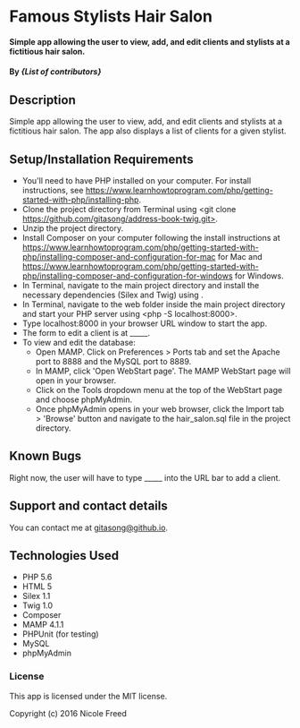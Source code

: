 # Famous Stylists Hair Salon

#### Simple app allowing the user to view, add, and edit clients and stylists at a fictitious hair salon.

#### By _**{List of contributors}**_

## Description

Simple app allowing the user to view, add, and edit clients and stylists at a fictitious hair salon. The app also displays a list of clients for a given stylist.

## Setup/Installation Requirements

* You'll need to have PHP installed on your computer. For install instructions, see https://www.learnhowtoprogram.com/php/getting-started-with-php/installing-php.
* Clone the project directory from Terminal using <git clone https://github.com/gitasong/address-book-twig.git>.
* Unzip the project directory.
* Install Composer on your computer following the install instructions at https://www.learnhowtoprogram.com/php/getting-started-with-php/installing-composer-and-configuration-for-mac for Mac and https://www.learnhowtoprogram.com/php/getting-started-with-php/installing-composer-and-configuration-for-windows for Windows.
* In Terminal, navigate to the main project directory and install the necessary dependencies (Silex and Twig) using <composer install>.
* In Terminal, navigate to the web folder inside the main project directory and start your PHP server using <php -S localhost:8000>.
* Type localhost:8000 in your browser URL window to start the app.
* The form to edit a client is at _____.
* To view and edit the database:
    * Open MAMP. Click on Preferences > Ports tab and set the Apache port to 8888 and the MySQL port to 8889.
    * In MAMP, click 'Open WebStart page'. The MAMP WebStart page will open in your browser.
    * Click on the Tools dropdown menu at the top of the WebStart page and choose phpMyAdmin.
    * Once phpMyAdmin opens in your web browser, click the Import tab > 'Browse' button and navigate to the hair_salon.sql file in the project directory.

## Known Bugs

Right now, the user will have to type _____ into the URL bar to add a client.

## Support and contact details

You can contact me at gitasong@github.io.

## Technologies Used

* PHP 5.6
* HTML 5
* Silex 1.1
* Twig 1.0
* Composer
* MAMP 4.1.1
* PHPUnit (for testing)
* MySQL
* phpMyAdmin

### License

This app is licensed under the MIT license.

Copyright (c) 2016 Nicole Freed
